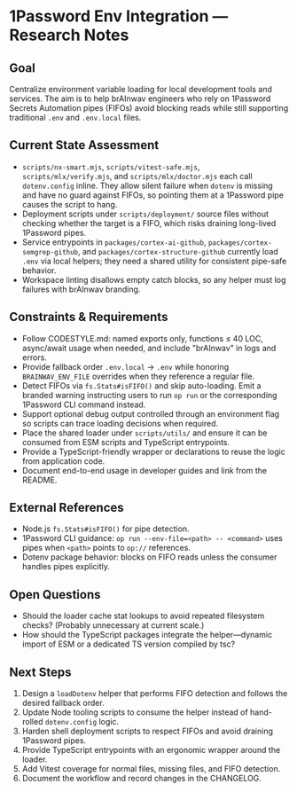 # 1Password Env Integration — Research Notes

## Goal

Centralize environment variable loading for local development tools and services. The aim is to
help brAInwav engineers who rely on 1Password Secrets Automation pipes (FIFOs) avoid blocking
reads while still supporting traditional `.env` and `.env.local` files.

## Current State Assessment

- `scripts/nx-smart.mjs`, `scripts/vitest-safe.mjs`, `scripts/mlx/verify.mjs`, and
  `scripts/mlx/doctor.mjs` each call `dotenv.config` inline. They allow silent failure when
  `dotenv` is missing and have no guard against FIFOs, so pointing them at a 1Password pipe causes
  the script to hang.
- Deployment scripts under `scripts/deployment/` source files without checking whether the target
  is a FIFO, which risks draining long-lived 1Password pipes.
- Service entrypoints in `packages/cortex-ai-github`, `packages/cortex-semgrep-github`, and
  `packages/cortex-structure-github` currently load `.env` via local helpers; they need a shared
  utility for consistent pipe-safe behavior.
- Workspace linting disallows empty catch blocks, so any helper must log failures with brAInwav
  branding.

## Constraints & Requirements

- Follow CODESTYLE.md: named exports only, functions ≤ 40 LOC, async/await usage when needed, and
  include "brAInwav" in logs and errors.
- Provide fallback order `.env.local` → `.env` while honoring `BRAINWAV_ENV_FILE` overrides when
  they reference a regular file.
- Detect FIFOs via `fs.Stats#isFIFO()` and skip auto-loading. Emit a branded warning instructing
  users to run `op run` or the corresponding 1Password CLI command instead.
- Support optional debug output controlled through an environment flag so scripts can trace
  loading decisions when required.
- Place the shared loader under `scripts/utils/` and ensure it can be consumed from ESM scripts and
  TypeScript entrypoints.
- Provide a TypeScript-friendly wrapper or declarations to reuse the logic from application code.
- Document end-to-end usage in developer guides and link from the README.

## External References

- Node.js `fs.Stats#isFIFO()` for pipe detection.
- 1Password CLI guidance: `op run --env-file=<path> -- <command>` uses pipes when `<path>` points to
  `op://` references.
- Dotenv package behavior: blocks on FIFO reads unless the consumer handles pipes explicitly.

## Open Questions

- Should the loader cache stat lookups to avoid repeated filesystem checks? (Probably unnecessary
  at current scale.)
- How should the TypeScript packages integrate the helper—dynamic import of ESM or a dedicated TS
  version compiled by tsc?

## Next Steps

1. Design a `loadDotenv` helper that performs FIFO detection and follows the desired fallback
   order.
2. Update Node tooling scripts to consume the helper instead of hand-rolled `dotenv.config` logic.
3. Harden shell deployment scripts to respect FIFOs and avoid draining 1Password pipes.
4. Provide TypeScript entrypoints with an ergonomic wrapper around the loader.
5. Add Vitest coverage for normal files, missing files, and FIFO detection.
6. Document the workflow and record changes in the CHANGELOG.
